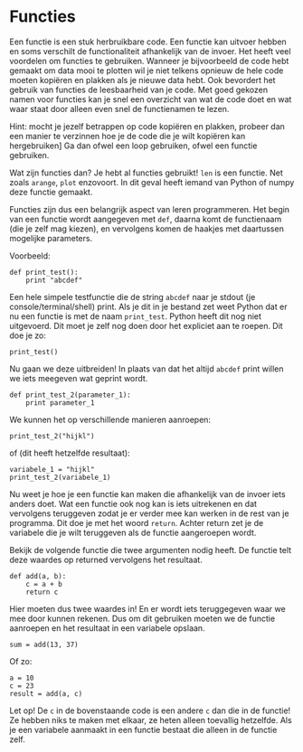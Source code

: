 # Functies

Een functie is een stuk herbruikbare code. Een functie kan uitvoer hebben en
soms verschilt de functionaliteit afhankelijk van de invoer.
Het heeft veel voordelen om functies te gebruiken.  Wanneer je bijvoorbeeld de
code hebt gemaakt om data mooi te plotten wil je niet telkens opnieuw de hele
code moeten kopiëren en plakken als je nieuwe data hebt. Ook bevordert het
gebruik van functies de leesbaarheid van je code. Met goed gekozen namen voor
functies kan je snel een overzicht van wat de code doet en wat waar staat door
alleen even snel de functienamen te lezen.

Hint: mocht je jezelf betrappen op code kopiëren en plakken, probeer dan een
manier te verzinnen hoe je de code die je wilt kopiëren kan hergebruiken] Ga dan
ofwel een loop gebruiken, ofwel een functie gebruiken.

Wat zijn functies dan? Je hebt al functies gebruikt! `len` is een functie. Net
zoals `arange`, `plot` enzovoort. In dit geval heeft iemand van Python of numpy
deze functie gemaakt.

Functies zijn dus een belangrijk aspect van leren programmeren. Het begin van
een functie wordt aangegeven met `def`, daarna komt de functienaam (die je zelf
mag kiezen), en vervolgens komen de haakjes met daartussen mogelijke parameters.

Voorbeeld:

    def print_test():
        print "abcdef"

Een hele simpele testfunctie die de string `abcdef` naar je stdout (je
console/terminal/shell) print. Als je dit in je bestand zet weet Python dat er
nu een functie is met de naam `print_test`. Python heeft dit nog niet
uitgevoerd. Dit moet je zelf nog doen door het expliciet aan te roepen. Dit doe
je zo:

    print_test()

Nu gaan we deze uitbreiden! In plaats van dat het altijd `abcdef` print willen
we iets meegeven wat geprint wordt.

    def print_test_2(parameter_1):
        print parameter_1

We kunnen het op verschillende manieren aanroepen:

    print_test_2("hijkl")

of (dit heeft hetzelfde resultaat):

    variabele_1 = "hijkl"
    print_test_2(variabele_1)

Nu weet je hoe je een functie kan maken die afhankelijk van de invoer iets
anders doet. Wat een functie ook nog kan is iets uitrekenen en dat vervolgens
teruggeven zodat je er verder mee kan werken in de rest van je programma. Dit
doe je met het woord `return`. Achter return zet je de variabele die je wilt
teruggeven als de functie aangeroepen wordt.

Bekijk de volgende functie die twee argumenten nodig heeft. De functie telt
deze waardes op returned vervolgens het resultaat.

    def add(a, b):
        c = a + b
        return c

Hier moeten dus twee waardes in! En er wordt iets teruggegeven waar we mee
door kunnen rekenen.  Dus om dit gebruiken moeten we de functie aanroepen en het
resultaat in een variabele opslaan.

    sum = add(13, 37)

Of zo:

    a = 10
    c = 23
    result = add(a, c)

Let op! De `c` in de bovenstaande code is een andere `c` dan die in de functie!
Ze hebben niks te maken met elkaar, ze heten alleen toevallig hetzelfde. Als je
een variabele aanmaakt in een functie bestaat die alleen in de functie zelf.
